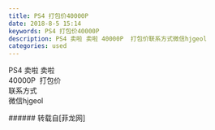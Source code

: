 ```yaml
---
title: PS4 打包价40000P
date: 2018-8-5 15:14
keywords: PS4 打包价40000P
description: PS4 卖啦 卖啦 40000P  打包价联系方式微信hjgeol
categories: used
---
```

<td class="t_f" id="postmessage_1597431">

PS4 卖啦 卖啦 <br/>
40000P  打包价<br/>
联系方式<br/>
微信hjgeol<br/>
<img alt="" border="0" class="zoom" data-cf-modified-0575522a5ec5b6686644e1c2-="" file="http://www.flw.ph/data/appbyme/upload/image/201808/05/CZHTIpSaUTBr.jpg" id="aimg_KQB1l" lazyloadthumb="1" onclick="" onmouseover="" src="http://www.flw.ph/data/appbyme/upload/image/201808/05/CZHTIpSaUTBr.jpg"/><br/>
<img alt="" border="0" class="zoom" data-cf-modified-0575522a5ec5b6686644e1c2-="" file="http://www.flw.ph/data/appbyme/upload/image/201808/05/repfN7cr7Ixw.jpg" id="aimg_jbs4E" lazyloadthumb="1" onclick="" onmouseover="" src="http://www.flw.ph/data/appbyme/upload/image/201808/05/repfN7cr7Ixw.jpg"/><br/>
</td>
###### 转载自[菲龙网]